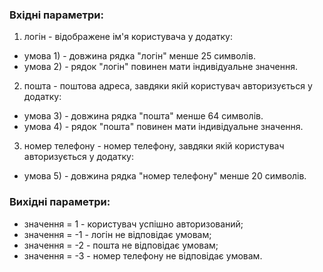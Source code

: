 ### Вхідні параметри:
1. логін - відображене ім'я користувача у додатку:

- умова 1) - довжина рядка "логін" менше 25 символів.
- умова 2) - рядок "логін" повинен мати індивідуальне значення.
2. пошта - поштова адреса, завдяки якій користувач авторизується у додатку:

- умова 3) - довжина рядка "пошта" менше 64 символів.
- умова 4) - рядок "пошта" повинен мати індивідуальне значення.

3. номер телефону - номер телефону, завдяки якій користувач авторизується у додатку:

- умова 5) - довжина рядка "номер телефону" менше 20 символів.
### Вихідні параметри:
- значення = 1 - користувач успішно авторизований;
- значення = -1 - логін не відповідає умовам;
- значення = -2 - пошта не відповідає умовам;
- значення = -3 - номер телефону не відповідає умовам.
